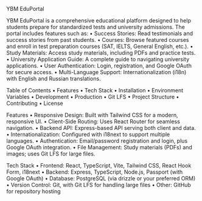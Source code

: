 YBM EduPortal

YBM EduPortal is a comprehensive educational platform designed to help students prepare for standardized tests and university admissions. The portal includes features such as:
	•	Success Stories: Read testimonials and success stories from past students.
	•	Courses: Browse featured courses and enroll in test preparation courses (SAT, IELTS, General English, etc.).
	•	Study Materials: Access study materials, including PDFs and practice tests.
	•	University Application Guide: A complete guide to navigating university applications.
	•	User Authentication: Login, registration, and Google OAuth for secure access.
	•	Multi-Language Support: Internationalization (i18n) with English and Russian translations.

Table of Contents
	•	Features
	•	Tech Stack
	•	Installation
	•	Environment Variables
	•	Development
	•	Production
	•	Git LFS
	•	Project Structure
	•	Contributing
	•	License

Features
	•	Responsive Design: Built with Tailwind CSS for a modern, responsive UI.
	•	Client-Side Routing: Uses React Router for seamless navigation.
	•	Backend API: Express-based API serving both client and data.
	•	Internationalization: Configured with i18next to support multiple languages.
	•	Authentication: Email/password registration and login, plus Google OAuth integration.
	•	File Management: Study materials (PDFs) and images; uses Git LFS for large files.

Tech Stack
	•	Frontend: React, TypeScript, Vite, Tailwind CSS, React Hook Form, i18next
	•	Backend: Express, TypeScript, Node.js, Passport (with Google OAuth)
	•	Database: PostgreSQL (via drizzle or your preferred ORM)
	•	Version Control: Git, with Git LFS for handling large files
	•	Other: GitHub for repository hosting
 
